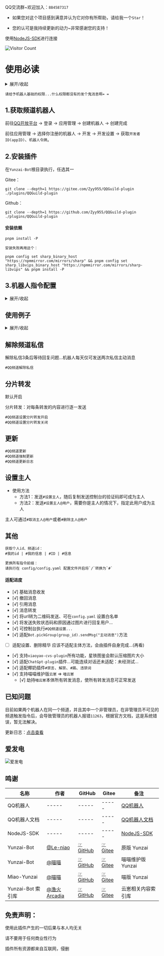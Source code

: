QQ交流群~欢迎加入：`884587317`

- 如果您对这个项目感到满意并认为它对你有所帮助，请给我一个`Star`！

- 您的认可是我持续更新的动力~非常感谢您的支持！

使用[NodeJS-SDK](https://github.com/tencent-connect/bot-node-sdk)进行连接

![Visitor Count](https://profile-counter.glitch.me/Zyy955-QQGuild-plugin/count.svg)

# 使用必读

<details><summary>展开/收起</summary>

插件是根据`Miao-Yunzai`进行开发，兼容`喵喵`维护的`Yunzai-Bot`。

由于`Yunzai-Bot`结构不一致，许多地方并未进行适配，出现bug是正常现象，有问题请反馈，我尽量解决~

#### 可选安装
在`Yunzai`根目录执行，可更改启动命令为`node apps`来跳过登录QQ直接使用微信机器人，不影响原先的`node app`
```
curl -o "./apps.js" "https://gitee.com/Zyy955/Yunzai-Bot-plugin/raw/main/apps.js"
```
</details>

`请给予机器人基础的权限...什么权限都没有的发个鬼消息啊= =`

## 1.获取频道机器人

前往[QQ开放平台](https://q.qq.com/#/) -> 登录 -> 应用管理 -> 创建机器人 -> 创建完成

前往应用管理 -> 选择你注册的机器人 -> 开发 -> 开发设置 -> 获取`开发者ID(appID)`、`机器人令牌`。

## 2.安装插件

在`Yunzai-Bot`根目录执行，任选其一

Gitee：
```
git clone --depth=1 https://gitee.com/Zyy955/QQGuild-plugin ./plugins/QQGuild-plugin
```

Github：
```
git clone --depth=1 https://github.com/Zyy955/QQGuild-plugin ./plugins/QQGuild-plugin
```

#### 安装依赖

```
pnpm install -P
```

`安装失败再用这个：`
```
pnpm config set sharp_binary_host "https://npmmirror.com/mirrors/sharp" && pnpm config set sharp_libvips_binary_host "https://npmmirror.com/mirrors/sharp-libvips" && pnpm install -P
```



## 3.机器人指令配置

<details><summary>展开/收起</summary>

这里的指令可以在`控制台`输入，例如输入`#QQ频道设置...`

添加机器人(删除机器人同理)：
```
#QQ频道设置 是否沙盒:是否私域:开发者ID:机器人令牌 是=1 否=0
```

查看机器人：
```
#QQ频道账号
```
</details>

## 使用例子

<details><summary>展开/收起</summary>

是否沙盒：`是`

是否私域：`是`

开发者ID：`123456789`

机器人令牌：`abcdefghijklmnopqrstuvwxyz123456`


添加机器人：
```
#QQ频道设置 1:1:123456789:abcdefghijklmnopqrstuvwxyz123456
```

删除机器人：
```
#QQ频道设置 1:1:123456789:abcdefghijklmnopqrstuvwxyz123456
```

查看机器人：
```
#QQ频道账号
```
</details>

## 解除频道私信

解除私信3条后等待回复问题...机器人每天仅可发送两次私信主动消息
```
#QQ频道解除私信
```

## 分片转发

默认开启

分片转发：对每条转发的内容进行逐一发送
```
#QQ频道设置分片转发开启
#QQ频道设置分片转发关闭
```

## 更新
```
#QQ频道更新
#QQ频道强制更新
#QQ频道更新日志
```

## 设置主人

- 使用方法
  - 方法1：发送`#设置主人`，随后复制发送控制台的验证码即可成为主人
  - 方法2：发送`#设置主人@用户`，需要你是主人的情况下，指定此用户成为主人

主人可通过`#取消主人@用户`或者`#删除主人@用户`

## 其他

```
获取个人id、频道id：
#我的id | #我的信息 | #ID | #信息

更换所有指令前缀：
请执行在 config/config.yaml 配置文件开启将`/`转换为`#`
```

#### 适配进度

- [√] 基础消息收发
- [√] 撤回消息
- [√] 引用消息
- [√] 消息转发 
- [√] 将url转为二维码发送、可在`config.yaml` 设置白名单
- [√] 将发送失败状态码和原因通过图片进行回复用户...
- [√] 可控制台执行`#QQ频道设置...`
- [√] 适配`Bot.pickGroup(group_id).sendMsg("主动消息")`方法
- [ ] 适配设置、删除精华 应该不适配主体方法，会由插件自身完成...(再看)
- [√] 支持`xiaoyao-cvs-plugin`所有功能，星铁图鉴会默认压缩图片大小
- [√] 适配`ChatGpt-plugin`插件...可能连续对话还未适配：未经测试...
- [√] 适配椰奶插件`#禁言`、`解禁`、`#踢`、`违禁词`
- [√] 支持喵喵维护版`云崽` => `喵云崽`
  - [√] 劫持`喵云崽`本体所有转发消息，使所有转发消息可正常发送


## 已知问题

目前如果两个机器人在同一个频道，并且其中一个非管理员，在非管理员不可见的频道触发指令后，会导致管理员的机器人报错`11263`，根据官方文档，这是系统错误，暂无法解决。

更新日志：[点击查看](./CHANGELOG.md)

## 爱发电

![爱发电](https://cdn.jsdelivr.net/gh/Zyy955/imgs/img/202308271209508.jpeg)



## 鸣谢

| 名称              | 作者                                        | GitHub                                                           | Gitee                                                          | 备注                                                          |
| ----------------- | ------------------------------------------- | ---------------------------------------------------------------- | -------------------------------------------------------------- | ------------------------------------------------------------- |
| QQ机器人          | -----                                       | -----                                                            | -----                                                          | [QQ机器人](https://q.qq.com/)                                 |
| QQ机器人文档      | -----                                       | -----                                                            | -----                                                          | [QQ机器人文档](https://bot.q.qq.com/wiki)                     |
| NodeJS-SDK        | -----                                       | -----                                                            | -----                                                          | [NodeJS-SDK](https://github.com/tencent-connect/bot-node-sdk) |
| Yunzai-Bot        | [@Le-niao](https://gitee.com/Le-niao)       | [☞GitHub](https://github.com/Le-niao/Yunzai-Bot)                 | [☞Gitee](https://gitee.com/Le-niao/Yunzai-Bot)                 | 原版 Yunzai                                                   |
| Yunzai-Bot        | [@喵喵](https://gitee.com/yoimiya-kokomi)   | [☞GitHub](https://github.com/yoimiya-kokomi/Yunzai-Bot)          | [☞Gitee](https://gitee.com/yoimiya-kokomi/Yunzai-Bot)          | 喵喵维护版 Yunzai                                             |
| Miao-Yunzai       | [@喵喵](https://gitee.com/yoimiya-kokomi)   | [☞GitHub](https://github.com/yoimiya-kokomi/Miao-Yunzai)         | [☞Gitee](https://gitee.com/yoimiya-kokomi/Miao-Yunzai)         | 喵版 Yunzai                                                   |
| Yunzai-Bot 索引库 | [@渔火Arcadia](https://gitee.com/yhArcadia) | [☞GitHub](https://github.com/yhArcadia/Yunzai-Bot-plugins-index) | [☞Gitee](https://gitee.com/yhArcadia/Yunzai-Bot-plugins-index) | 云崽相关内容索引库                                            |

## 免责声明：
使用此插件产生的一切后果与本人均无关

请不要用于任何商业性行为

插件所有资源都来自互联网，侵删